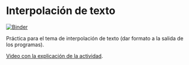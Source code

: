 # Interpolación de texto

[![Binder](https://mybinder.org/badge_logo.svg)](https://mybinder.org/v2/gh/jzaldivar/interpolacion-de-texto/HEAD?filepath=Interpolaci%C3%B3n%20de%20texto.ipynb)

Práctica para el tema de interpolación de texto (dar formato a la salida de los programas).

[Video con la explicación de la actividad](http://youtu.be/JZr8wCnceN4?hd=1).
